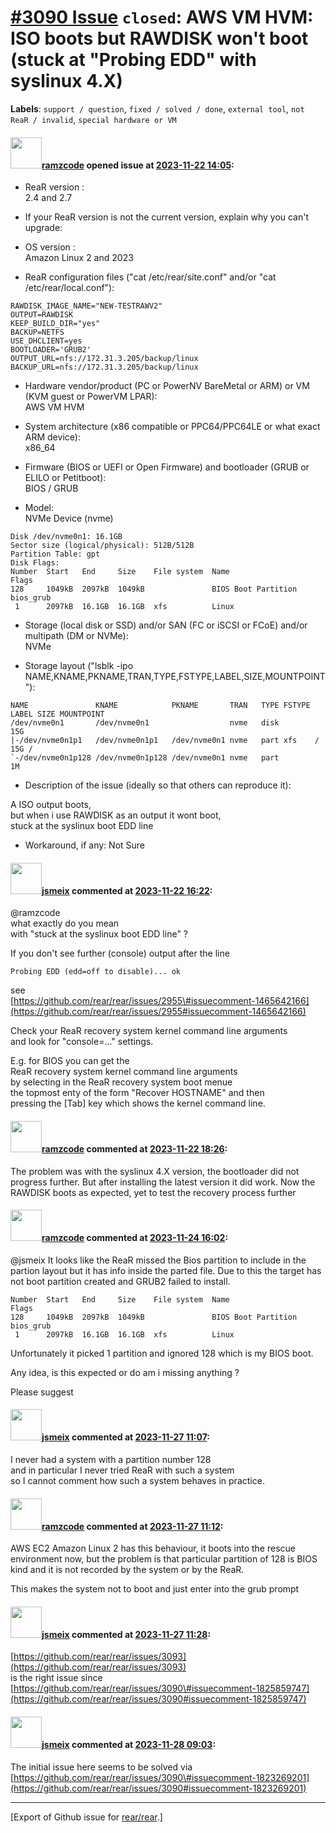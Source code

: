 [\#3090 Issue](https://github.com/rear/rear/issues/3090) `closed`: AWS VM HVM: ISO boots but RAWDISK won't boot (stuck at "Probing EDD" with syslinux 4.X)
==========================================================================================================================================================

**Labels**: `support / question`, `fixed / solved / done`,
`external tool`, `not ReaR / invalid`, `special hardware or VM`

#### <img src="https://avatars.githubusercontent.com/u/76745955?u=f5c61d1790c8abce888534760cd418243fbf82f5&v=4" width="50">[ramzcode](https://github.com/ramzcode) opened issue at [2023-11-22 14:05](https://github.com/rear/rear/issues/3090):

-   ReaR version :  
    2.4 and 2.7

-   If your ReaR version is not the current version, explain why you
    can't upgrade:

-   OS version :  
    Amazon Linux 2 and 2023

-   ReaR configuration files ("cat /etc/rear/site.conf" and/or "cat
    /etc/rear/local.conf"):

<!-- -->

    RAWDISK_IMAGE_NAME="NEW-TESTRAWV2"
    OUTPUT=RAWDISK
    KEEP_BUILD_DIR="yes"
    BACKUP=NETFS
    USE_DHCLIENT=yes
    BOOTLOADER='GRUB2'
    OUTPUT_URL=nfs://172.31.3.205/backup/linux
    BACKUP_URL=nfs://172.31.3.205/backup/linux

-   Hardware vendor/product (PC or PowerNV BareMetal or ARM) or VM (KVM
    guest or PowerVM LPAR):  
    AWS VM HVM

-   System architecture (x86 compatible or PPC64/PPC64LE or what exact
    ARM device):  
    x86\_64

-   Firmware (BIOS or UEFI or Open Firmware) and bootloader (GRUB or
    ELILO or Petitboot):  
    BIOS / GRUB

-   Model:  
    NVMe Device (nvme)

<!-- -->

    Disk /dev/nvme0n1: 16.1GB
    Sector size (logical/physical): 512B/512B
    Partition Table: gpt
    Disk Flags:
    Number  Start   End     Size    File system  Name                 Flags
    128     1049kB  2097kB  1049kB               BIOS Boot Partition  bios_grub
     1      2097kB  16.1GB  16.1GB  xfs          Linux

-   Storage (local disk or SSD) and/or SAN (FC or iSCSI or FCoE) and/or
    multipath (DM or NVMe):  
    NVMe

-   Storage layout ("lsblk -ipo
    NAME,KNAME,PKNAME,TRAN,TYPE,FSTYPE,LABEL,SIZE,MOUNTPOINT"):

<!-- -->

    NAME               KNAME            PKNAME       TRAN   TYPE FSTYPE LABEL SIZE MOUNTPOINT
    /dev/nvme0n1       /dev/nvme0n1                  nvme   disk               15G
    |-/dev/nvme0n1p1   /dev/nvme0n1p1   /dev/nvme0n1 nvme   part xfs    /      15G /
    `-/dev/nvme0n1p128 /dev/nvme0n1p128 /dev/nvme0n1 nvme   part                1M

-   Description of the issue (ideally so that others can reproduce it):

A ISO output boots,  
but when i use RAWDISK as an output it wont boot,  
stuck at the syslinux boot EDD line

-   Workaround, if any: Not Sure

#### <img src="https://avatars.githubusercontent.com/u/1788608?u=925fc54e2ce01551392622446ece427f51e2f0ce&v=4" width="50">[jsmeix](https://github.com/jsmeix) commented at [2023-11-22 16:22](https://github.com/rear/rear/issues/3090#issuecomment-1823085067):

@ramzcode  
what exactly do you mean  
with "stuck at the syslinux boot EDD line" ?

If you don't see further (console) output after the line

    Probing EDD (edd=off to disable)... ok

see  
[https://github.com/rear/rear/issues/2955\#issuecomment-1465642166](https://github.com/rear/rear/issues/2955#issuecomment-1465642166)

Check your ReaR recovery system kernel command line arguments  
and look for "console=..." settings.

E.g. for BIOS you can get the  
ReaR recovery system kernel command line arguments  
by selecting in the ReaR recovery system boot menue  
the topmost enty of the form "Recover HOSTNAME" and then  
pressing the \[Tab\] key which shows the kernel command line.

#### <img src="https://avatars.githubusercontent.com/u/76745955?u=f5c61d1790c8abce888534760cd418243fbf82f5&v=4" width="50">[ramzcode](https://github.com/ramzcode) commented at [2023-11-22 18:26](https://github.com/rear/rear/issues/3090#issuecomment-1823269201):

The problem was with the syslinux 4.X version, the bootloader did not
progress further. But after installing the latest version it did work.
Now the RAWDISK boots as expected, yet to test the recovery process
further

#### <img src="https://avatars.githubusercontent.com/u/76745955?u=f5c61d1790c8abce888534760cd418243fbf82f5&v=4" width="50">[ramzcode](https://github.com/ramzcode) commented at [2023-11-24 16:02](https://github.com/rear/rear/issues/3090#issuecomment-1825859747):

@jsmeix It looks like the ReaR missed the Bios partition to include in
the partion layout but it has info inside the parted file. Due to this
the target has not boot partition created and GRUB2 failed to install.

    Number  Start   End     Size    File system  Name                 Flags
    128     1049kB  2097kB  1049kB               BIOS Boot Partition  bios_grub
     1      2097kB  16.1GB  16.1GB  xfs          Linux

Unfortunately it picked 1 partition and ignored 128 which is my BIOS
boot.

Any idea, is this expected or do am i missing anything ?

Please suggest

#### <img src="https://avatars.githubusercontent.com/u/1788608?u=925fc54e2ce01551392622446ece427f51e2f0ce&v=4" width="50">[jsmeix](https://github.com/jsmeix) commented at [2023-11-27 11:07](https://github.com/rear/rear/issues/3090#issuecomment-1827620478):

I never had a system with a partition number 128  
and in particular I never tried ReaR with such a system  
so I cannot comment how such a system behaves in practice.

#### <img src="https://avatars.githubusercontent.com/u/76745955?u=f5c61d1790c8abce888534760cd418243fbf82f5&v=4" width="50">[ramzcode](https://github.com/ramzcode) commented at [2023-11-27 11:12](https://github.com/rear/rear/issues/3090#issuecomment-1827627449):

AWS EC2 Amazon Linux 2 has this behaviour, it boots into the rescue
environment now, but the problem is that particular partition of 128 is
BIOS kind and it is not recorded by the system or by the ReaR.

This makes the system not to boot and just enter into the grub prompt

#### <img src="https://avatars.githubusercontent.com/u/1788608?u=925fc54e2ce01551392622446ece427f51e2f0ce&v=4" width="50">[jsmeix](https://github.com/jsmeix) commented at [2023-11-27 11:28](https://github.com/rear/rear/issues/3090#issuecomment-1827650775):

[https://github.com/rear/rear/issues/3093](https://github.com/rear/rear/issues/3093)  
is the right issue since  
[https://github.com/rear/rear/issues/3090\#issuecomment-1825859747](https://github.com/rear/rear/issues/3090#issuecomment-1825859747)

#### <img src="https://avatars.githubusercontent.com/u/1788608?u=925fc54e2ce01551392622446ece427f51e2f0ce&v=4" width="50">[jsmeix](https://github.com/jsmeix) commented at [2023-11-28 09:03](https://github.com/rear/rear/issues/3090#issuecomment-1829380887):

The initial issue here seems to be solved via  
[https://github.com/rear/rear/issues/3090\#issuecomment-1823269201](https://github.com/rear/rear/issues/3090#issuecomment-1823269201)

------------------------------------------------------------------------

\[Export of Github issue for
[rear/rear](https://github.com/rear/rear).\]
